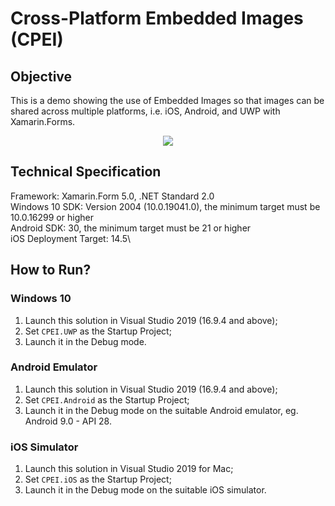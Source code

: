 # Cross-Platform Embedded Images (CPEI)

## Objective
This is a demo showing the use of Embedded Images so that images can be shared across multiple platforms, i.e. iOS, Android, and UWP with Xamarin.Forms.

<div align="center">
    <img src="https://gclstorage.blob.core.windows.net/images/cpei.gif" />
</div>

## Technical Specification
Framework: Xamarin.Form 5.0, .NET Standard 2.0\
Windows 10 SDK: Version 2004 (10.0.19041.0), the minimum target must be 10.0.16299 or higher\
Android SDK: 30, the minimum target must be 21 or higher\
iOS Deployment Target: 14.5\

## How to Run?
### Windows 10
1. Launch this solution in Visual Studio 2019 (16.9.4 and above);
2. Set `CPEI.UWP` as the Startup Project;
3. Launch it in the Debug mode.

### Android Emulator
1. Launch this solution in Visual Studio 2019 (16.9.4 and above);
2. Set `CPEI.Android` as the Startup Project;
3. Launch it in the Debug mode on the suitable Android emulator, eg. Android 9.0 - API 28.

### iOS Simulator
1. Launch this solution in Visual Studio 2019 for Mac;
2. Set `CPEI.iOS` as the Startup Project;
3. Launch it in the Debug mode on the suitable iOS simulator.